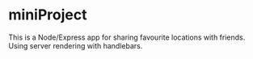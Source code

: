 # miniProject
This is a Node/Express app for sharing favourite locations with friends. Using server rendering with handlebars.
